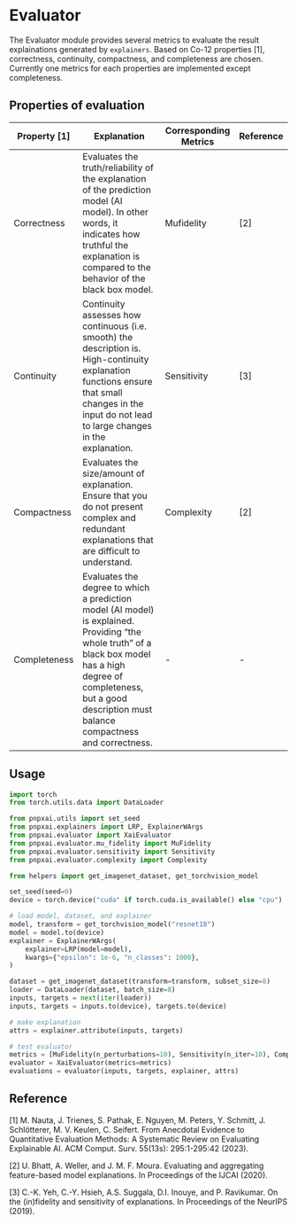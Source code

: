 # Evaluator

The Evaluator module provides several metrics to evaluate the result explainations generated by `explainers`. Based on Co-12 properties [1], correctness, continuity, compactness, and completeness are chosen. Currently one metrics for each properties are implemented except completeness.

## Properties of evaluation
| Property [1] | Explanation | Corresponding Metrics | Reference |
| --- | --- | --- | --- |
| Correctness | Evaluates the truth/reliability of the explanation of the prediction model (AI model). In other words, it indicates how truthful the explanation is compared to the behavior of the black box model. | Mufidelity | [2] |
| Continuity | Continuity assesses how continuous (i.e. smooth) the description is. High-continuity explanation functions ensure that small changes in the input do not lead to large changes in the explanation. | Sensitivity | [3] |
| Compactness | Evaluates the size/amount of explanation. Ensure that you do not present complex and redundant explanations that are difficult to understand. | Complexity | [2] |
| Completeness | Evaluates the degree to which a prediction model (AI model) is explained. Providing “the whole truth” of a black box model has a high degree of completeness, but a good description must balance compactness and correctness. | - | - |


## Usage

```python
import torch
from torch.utils.data import DataLoader

from pnpxai.utils import set_seed
from pnpxai.explainers import LRP, ExplainerWArgs
from pnpxai.evaluator import XaiEvaluator
from pnpxai.evaluator.mu_fidelity import MuFidelity
from pnpxai.evaluator.sensitivity import Sensitivity
from pnpxai.evaluator.complexity import Complexity

from helpers import get_imagenet_dataset, get_torchvision_model

set_seed(seed=0)
device = torch.device("cuda" if torch.cuda.is_available() else "cpu")

# load model, dataset, and explainer
model, transform = get_torchvision_model("resnet18")
model = model.to(device)
explainer = ExplainerWArgs(
    explainer=LRP(model=model),
    kwargs={"epsilon": 1e-6, "n_classes": 1000},
)

dataset = get_imagenet_dataset(transform=transform, subset_size=8)
loader = DataLoader(dataset, batch_size=8)
inputs, targets = next(iter(loader))
inputs, targets = inputs.to(device), targets.to(device)

# make explanation
attrs = explainer.attribute(inputs, targets)

# test evaluator
metrics = [MuFidelity(n_perturbations=10), Sensitivity(n_iter=10), Complexity()]
evaluator = XaiEvaluator(metrics=metrics)
evaluations = evaluator(inputs, targets, explainer, attrs)
```

## Reference

[1] M. Nauta, J. Trienes, S. Pathak, E. Nguyen, M. Peters, Y. Schmitt, J. Schlötterer, M. V. Keulen, C. Seifert. From Anecdotal Evidence to Quantitative Evaluation Methods: A Systematic Review on Evaluating Explainable AI. ACM Comput. Surv. 55(13s): 295:1-295:42 (2023).

[2] U. Bhatt, A. Weller, and J. M. F. Moura. Evaluating and aggregating feature-based model explanations. In Proceedings of the IJCAI (2020).

[3] C.-K. Yeh, C.-Y. Hsieh, A.S. Suggala, D.I. Inouye, and P. Ravikumar. On the (in)fidelity and sensitivity of explanations. In Proceedings of the NeurIPS (2019).